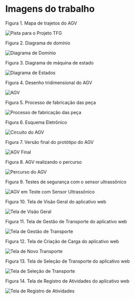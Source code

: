 # Imagens do trabalho

Figura 1. Mapa de trajetos do AGV

![Pista para o Projeto TFG](imagens/pista_tfg.jpg)

Figura 2. Diagrama de domínio

![Diagrama de Domínio](imagens/diagrama_dominio.jpg)

Figura 3. Diagrama de máquina de estado

![Diagrama de Estados](imagens/diagrama_estado.jpg)

Figura 4. Desenho tridimensional do AGV

![AGV](imagens/agv_cad.jpg)

Figura 5. Processo de fabricação das peça

![Processo de fabricação das peça](imagens/pecas_3d.jpg)

Figura 6. Esquema Eletrônico

![Circuito do AGV](imagens/circuito.jpg)

Figura 7. Versão final do protótipo do AGV

![AGV Final](imagens/agv_final.jpg)

Figura 8. AGV realizando o percurso

![Percurso do AGV](imagens/percurso_agv.jpg)

Figura 9. Testes de segurança com o sensor ultrassônico

![AGV em Teste com Sensor Ultrassônico](imagens/agv_teste_ultra.jpg)

Figura 10. Tela de Visão Geral do aplicativo web

![Tela de Visão Geral](imagens/tela_visao_geral.jpg)

Figura 11. Tela de Gestão de Transporte do aplicativo web

![Tela de Gestão de Transporte](imagens/tela_gestao_transporte.jpg)

Figura 12. Tela de Criação de Carga do aplicativo web

![Tela de Novo Transporte](imagens/tela_novo_transporte.jpg)

Figura 13. Tela de Seleção de Transporte do aplicativo web

![Tela de Seleção de Transporte](imagens/tela_selecionar_transporte.jpg)

Figura 14. Tela de Registro de Atividades do aplicativo web

![Tela de Registro de Atividades](imagens/tela_registro_atividades.jpg)

